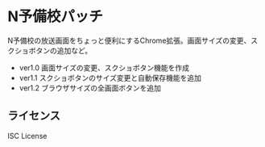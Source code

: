 # N予備校パッチ
N予備校の放送画面をちょっと便利にするChrome拡張。画面サイズの変更、スクショボタンの追加など。

* ver1.0 画面サイズの変更、スクショボタン機能を作成
* ver1.1 スクショボタンのサイズ変更と自動保存機能を追加
* ver1.2 ブラウザサイズの全画面ボタンを追加
## ライセンス

ISC License
